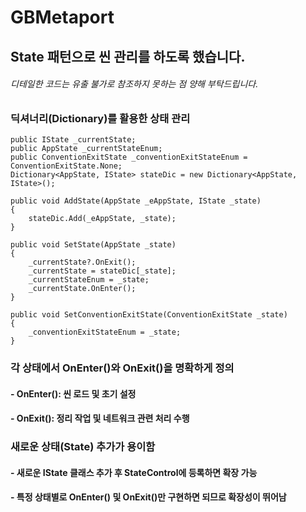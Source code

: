# GBMetaport

## **State 패턴으로 씬 관리를 하도록 했습니다.**
###### *디테일한 코드는 유출 불가로 참조하지 못하는 점 양해 부탁드립니다.*

### 딕셔너리(Dictionary)를 활용한 상태 관리
    public IState _currentState;
    public AppState _currentStateEnum;
    public ConventionExitState _conventionExitStateEnum = ConventionExitState.None;
    Dictionary<AppState, IState> stateDic = new Dictionary<AppState, IState>();

    public void AddState(AppState _eAppState, IState _state)
    {
        stateDic.Add(_eAppState, _state);
    }

    public void SetState(AppState _state)
    {
        _currentState?.OnExit();
        _currentState = stateDic[_state];
        _currentStateEnum = _state;
        _currentState.OnEnter();
    }

    public void SetConventionExitState(ConventionExitState _state)
    {
        _conventionExitStateEnum = _state;
    }

### 각 상태에서 OnEnter()와 OnExit()을 명확하게 정의
  #### - OnEnter(): 씬 로드 및 초기 설정
  #### - OnExit(): 정리 작업 및 네트워크 관련 처리 수행

### 새로운 상태(State) 추가가 용이함
  #### - 새로운 IState 클래스 추가 후 StateControl에 등록하면 확장 가능
  #### - 특정 상태별로 OnEnter() 및 OnExit()만 구현하면 되므로 확장성이 뛰어남

